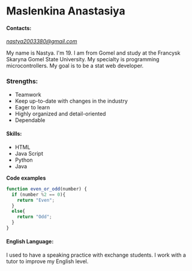 # Maslenkina Anastasiya
#### Contacts:
*nastya2003380@gmail.com*

My name is Nastya. I'm 19. I am from Gomel and study at the Francysk Skaryna Gomel State University. My specialty is programming microcontrollers. My goal is to be a stat web developer.

### Strengths: 
 * Teamwork
 * Keep up-to-date with changes in the industry
 * Eager to learn
 * Highly organized and detail-oriented
 * Dependable
 
#### Skills:
 * HTML
 * Java Script
 * Python
 * Java

**Code examples**
```javascript
function even_or_odd(number) {
  if (number %2 == 0){
    return "Even";
  }
  else{
    return "Odd";
  }
}
```
#### English Language:
I used to have a speaking practice with exchange students. I work with a tutor to improve my English level. 
